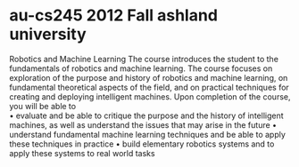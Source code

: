# au-cs245 2012 Fall ashland university
Robotics and Machine Learning 
The course introduces the student to the fundamentals of robotics and machine learning. The
course focuses on exploration of the purpose and history of robotics and machine learning, on
fundamental theoretical aspects of the field, and on practical techniques for creating and
deploying intelligent machines. Upon completion of the course, you will be able to  
• evaluate and be able to critique the purpose and the history of intelligent machines, as
well as understand the issues that may arise in the future 
• understand fundamental machine learning techniques and be able to apply these
techniques in practice 
• build elementary robotics systems and to apply these systems to real world tasks
